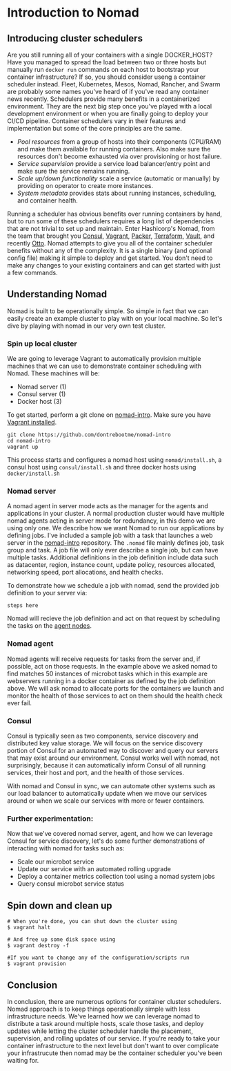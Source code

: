 # Introduction to Nomad

## Introducing cluster schedulers
Are you still running all of your containers with a single DOCKER_HOST? Have you managed to spread the load between two or three hosts but manually run `docker run` commands on each host to bootstrap your container infrastructure? If so, you should consider useng a container scheduler instead.
Fleet, Kubernetes, Mesos, Nomad, Rancher, and Swarm are probably some names you've heard of if you've read any container news recently. Schedulers provide many benefits in a containerized environment. They are the next big step once you've played with a local development environment or when you are finally going to deploy your CI/CD pipeline. Container schedulers vary in their features and implementation but some of the core principles are the same.

* *Pool resources* from a group of hosts into their components (CPU/RAM) and make them available for running containers. Also make sure the resources don't become exhausted via over provisioning or host failure.
* *Service supervision* provide a service load balancer/entry point and make sure the service remains running.
* *Scale up/down functionality* scale a service (automatic or manually) by providing on operator to create more instances.
* *System metadata* provides stats about running instances, scheduling, and container health.

Running a scheduler has obvious benefits over running containers by hand, but to run some of these schedulers requires a long list of dependencies that are not trivial to set up and maintain. Enter Hashicorp's Nomad, from the team that brought you [Consul](https://www.consul.io/), [Vagrant](https://www.vagrantup.com/), [Packer](https://www.packer.io/), [Terraform](https://terraform.io/), [Vault](https://www.vaultproject.io/), and recently [Otto](https://ottoproject.io/). Nomad attempts to give you all of the container scheduler benefits without any of the complexity. It is a single binary (and optional config file) making it simple to deploy and get started. You don't need to make any changes to your existing containers and can get started with just a few commands.

## Understanding Nomad
Nomad is built to be operationally simple. So simple in fact that we can easily create an example cluster to play with on your local machine. So let's dive by playing with nomad in our very own test cluster.

### Spin up local cluster
We are going to leverage Vagrant to automatically provision multiple machines that we can use to demonstrate container scheduling with Nomad. These machines will be:
* Nomad server (1)
* Consul server (1)
* Docker host (3)

To get started, perform a git clone on [nomad-intro](https://github.com/dontrebootme/nomad-intro). Make sure you have [Vagrant installed](https://docs.vagrantup.com/v2/installation/).

```
git clone https://github.com/dontrebootme/nomad-intro
cd nomad-intro
vagrant up
```

This process starts and configures a nomad host using `nomad/install.sh`, a consul host using `consul/install.sh` and three docker hosts using `docker/install.sh`

### Nomad server
A nomad agent in server mode acts as the manager for the agents and applications in your cluster. A normal production cluster would have multiple nomad agents acting in server mode for redundancy, in this demo we are using only one. We describe how we want Nomad to run our applications by defining jobs. I've included a sample job with a task that launches a web server in the [nomad-intro](https://github.com/dontrebootme/nomad-intro) repository. The `.nomad` file mainly defines job, task group and task. A job file will only ever describe a single job, but can have multiple tasks. Additional definitions in the job definition include data such as datacenter, region, instance count, update policy, resources allocated, networking speed, port allocations, and health checks.

To demonstrate how we schedule a job with nomad, send the provided job definition to your server via:
```
steps here
```

Nomad will recieve the job definition and act on that request by scheduling the tasks on the [agent nodes](#agents).

### <a name="agents"></a>Nomad agent
Nomad agents will receive requests for tasks from the server and, if possible, act on those requests. In the example above we asked nomad to find matches 50 instances of microbot tasks which in this example are webservers running in a docker container as defined by the job definition above. We will ask nomad to allocate ports for the containers we launch and monitor the health of those services to act on them should the health check ever fail.

### Consul
Consul is typically seen as two components, service discovery and distributed key value storage. We will focus on the service discovery portion of Consul for an automated way to discover and query our servers that may exist around our environment. Consul works well with nomad, not surprisingly, because it can automatically inform Consul of all running services, their host and port, and the health of those services.

With nomad and Consul in sync, we can automate other systems such as our load balancer to automatically update when we move our services around or when we scale our services with more or fewer containers.

### Further experimentation:
Now that we've covered nomad server, agent, and how we can leverage Consul for service discovery, let's do some further demonstrations of interacting with nomad for tasks such as:
* Scale our microbot service
* Update our service with an automated rolling upgrade
* Deploy a container metrics collection tool using a nomad system jobs
* Query consul microbot service status

## Spin down and clean up


```
# When you're done, you can shut down the cluster using
$ vagrant halt

# And free up some disk space using
$ vagrant destroy -f

#If you want to change any of the configuration/scripts run
$ vagrant provision
```

## Conclusion
In conclusion, there are numerous options for container cluster schedulers. Nomad approach is to keep things operationally simple with less infrastructure needs. We've learned how we can leverage nomad to distribute a task around multiple hosts, scale those tasks, and deploy updates while letting the cluster scheduler handle the placement, supervision, and rolling updates of our service. If you're ready to take your container infrastructure to the next level but don't want to over complicate your infrastrucute then nomad may be the container scheduler you've been waiting for.
